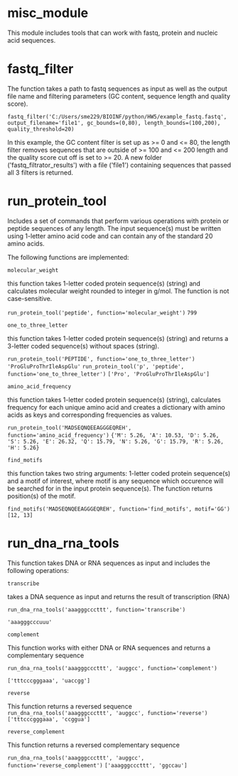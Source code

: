 # misc_module #

This module includes tools that can work with fastq, protein and nucleic acid sequences.

# fastq_filter # 

The function takes a path to fastq sequences as input as well as the output file name and filtering parameters (GC content, sequence length and quality score).  

`
fastq_filter('C:/Users/sme229/BIOINF/python/HW5/example_fastq.fastq', output_filename='file1', gc_bounds=(0,80), length_bounds=(100,200), quality_threshold=20)
`

In this example, the GC content filter is set up as >= 0 and <= 80, the length filter removes sequences that are outside of >= 100 and <= 200 length and the quality score cut off is set to >= 20. A new folder ('fastq_filtrator_results') with a file ('file1') containing sequences that passed all 3 filters is returned.

# run_protein_tool #

Includes a set of commands that perform various operations with protein or peptide sequences of any length. The input sequence(s) must be written using 1-letter amino acid code and can contain any of the standard 20 amino acids.

The following functions are implemented:

```
molecular_weight

```

this function takes 1-letter coded protein sequence(s) (string) and calculates molecular weight rounded to integer in g/mol. The function is not case-sensitive.

`
run_protein_tool('peptide', function='molecular_weight')
`
`
799
`

```
one_to_three_letter
```

this function takes 1-letter coded protein sequence(s) (string) and returns a 3-letter coded sequence(s) without spaces (string).

`
run_protein_tool('PEPTIDE', function='one_to_three_letter')
`
`
'ProGluProThrIleAspGlu'
`
`
run_protein_tool('p', 'peptide', function='one_to_three_letter')
`
`
['Pro', 'ProGluProThrIleAspGlu']
`
```
amino_acid_frequency
```

this function takes 1-letter coded protein sequence(s) (string), calculates frequency for each unique amino acid and creates a dictionary with amino acids as keys and corresponding frequencies as values.

`
run_protein_tool('MADSEQNQEEAGGGEQREH', function='amino_acid_frequency')
`
`
{'M': 5.26, 'A': 10.53, 'D': 5.26, 'S': 5.26, 'E': 26.32, 'Q': 15.79, 'N': 5.26, 'G': 15.79, 'R': 5.26, 'H': 5.26}
`
```
find_motifs
```

this function takes two string arguments: 1-letter coded protein sequence(s) and a motif of interest, where motif is any sequence which occurence will be searched for in the input protein sequence(s). The function returns position(s) of the motif.

`
find_motifs('MADSEQNQEEAGGGEQREH', function='find_motifs', motif='GG')
`
`
[12, 13]
`

# run_dna_rna_tools #

This function takes DNA or RNA sequences as input and includes the following operations:
```
transcribe
```
takes a DNA sequence as input and returns the result of transcription (RNA)

`
run_dna_rna_tools('aaagggcccttt', function='transcribe')
`

`
'aaagggcccuuu'
`
```
complement
```

This function works with either DNA or RNA sequences and returns a complementary sequence

```
run_dna_rna_tools('aaagggcccttt', 'auggcc', function='complement')
```

`
['tttcccgggaaa', 'uaccgg']
`

```
reverse
```

This function returns a reversed sequence
`
run_dna_rna_tools('aaagggcccttt', 'auggcc', function='reverse')
`
`
['tttcccgggaaa', 'ccggua']
`

```
reverse_complement
```

This function returns a reversed complementary sequence

`
run_dna_rna_tools('aaagggcccttt', 'auggcc', function='reverse_complement')
`
`
['aaagggcccttt', 'ggccau']
`

